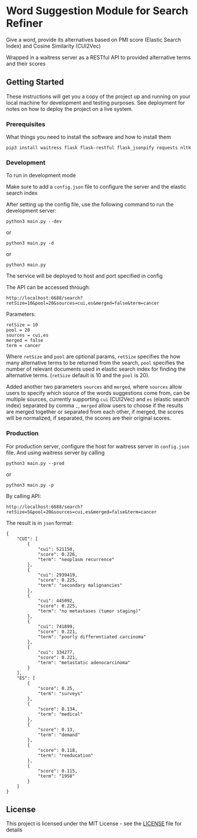 # Word Suggestion Module for Search Refiner

Give a word, provide its alternatives based on PMI score (Elastic Search Index) and Cosine Similarity (CUI2Vec)

Wrapped in a waitress server as a RESTful API to provided alternative terms and their scores

## Getting Started

These instructions will get you a copy of the project up and running on your local machine for development and testing purposes. See deployment for notes on how to deploy the project on a live system.

### Prerequisites

What things you need to install the software and how to install them

```
pip3 install waitress flask flask-restful flask_jsonpify requests nltk
```

### Development

To run in development mode

Make sure to add a `config.json` file to configure the server and the elastic search index

After setting up the config file, use the following command to run the development server:

```
python3 main.py --dev
```
or
```
python3 main.py -d
```
or
```
python3 main.py
```

The service will be deployed to host and port specified in config

The API can be accessed through:

```
http://localhost:6688/search?retSize=10&pool=20&sources=cui,es&merged=false&term=cancer
```

Parameters:
```
retSize = 10
pool = 20
sources = cui,es
merged = false
term = cancer
```

Where `retSize` and `pool` are optional params, `retSize` specifies the how many alternative terms to be returned from the search, `pool` specifies the number of relevant documents used in elastic search index for finding the alternative terms. (`retSize` default is 10 and the `pool` is 20).

Added another two parameters `sources` and `merged`, where `sources` allow users to specify which source of the words suggestions come from, can be multiple sources, currently supporting `cui` (CUI2Vec) and `es` (elastic search index) separated by comma `,`, `merged` allow users to choose if the results are merged together or separated from each other, if merged, the scores will be normalized, if separated, the scores are their original scores.

### Production

For production server, configure the host for waitress server in `config.json` file.
And using waitress server by calling

```
python3 main.py --prod
```
or
```
python3 main.py -p
```

By calling API:

```
http://localhost:6688/search?retSize=5&pool=20&sources=cui,es&merged=false&term=cancer
```

The result is in `json` format:

```
{
    "CUI": [
        {
            "cui": 521158,
            "score": 0.226,
            "term": "neoplasm recurrence"
        },
        {
            "cui": 2939419,
            "score": 0.225,
            "term": "secondary malignancies"
        },
        {
            "cui": 445092,
            "score": 0.225,
            "term": "no metastases (tumor staging)"
        },
        {
            "cui": 741899,
            "score": 0.221,
            "term": "poorly differentiated carcinoma"
        },
        {
            "cui": 334277,
            "score": 0.221,
            "term": "metastatic adenocarcinoma"
        }
    ],
    "ES": [
        {
            "score": 0.25,
            "term": "surveys"
        },
        {
            "score": 0.134,
            "term": "medical"
        },
        {
            "score": 0.13,
            "term": "demand"
        },
        {
            "score": 0.118,
            "term": "reeducation"
        },
        {
            "score": 0.115,
            "term": "1958"
        }
    ]
}

```

## License

This project is licensed under the MIT License - see the [LICENSE](LICENSE) file for details

